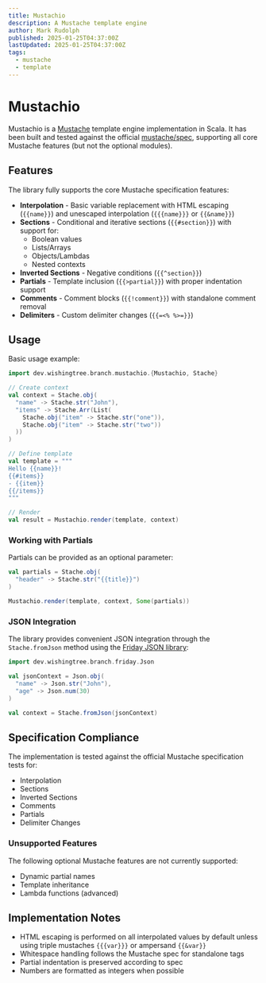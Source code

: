 ```yaml
---
title: Mustachio
description: A Mustache template engine
author: Mark Rudolph
published: 2025-01-25T04:37:00Z
lastUpdated: 2025-01-25T04:37:00Z
tags:
  - mustache
  - template
---
```


# Mustachio

Mustachio is a [Mustache](https://mustache.github.io) template engine implementation in Scala. It has been built and tested against the official [mustache/spec](https://github.com/mustache/spec), supporting all core Mustache features (but not the optional modules).

## Features

The library fully supports the core Mustache specification features:

- **Interpolation** - Basic variable replacement with HTML escaping (`{{name}}`) and unescaped interpolation (`{{{name}}}` or `{{&name}}`)
- **Sections** - Conditional and iterative sections (`{{#section}}`) with support for:
  - Boolean values
  - Lists/Arrays
  - Objects/Lambdas
  - Nested contexts
- **Inverted Sections** - Negative conditions (`{{^section}}`)
- **Partials** - Template inclusion (`{{>partial}}`) with proper indentation support
- **Comments** - Comment blocks (`{{!comment}}`) with standalone comment removal
- **Delimiters** - Custom delimiter changes (`{{=<% %>=}}`)

## Usage

Basic usage example:

```scala
import dev.wishingtree.branch.mustachio.{Mustachio, Stache}

// Create context
val context = Stache.obj(
  "name" -> Stache.str("John"),
  "items" -> Stache.Arr(List(
    Stache.obj("item" -> Stache.str("one")),
    Stache.obj("item" -> Stache.str("two"))
  ))
)

// Define template
val template = """
Hello {{name}}!
{{#items}}
- {{item}}
{{/items}}
"""

// Render
val result = Mustachio.render(template, context)
```

### Working with Partials

Partials can be provided as an optional parameter:

```scala
val partials = Stache.obj(
  "header" -> Stache.str("{{title}}")
)

Mustachio.render(template, context, Some(partials))
```

### JSON Integration

The library provides convenient JSON integration through the `Stache.fromJson` method using the [Friday JSON library](../friday/index.md):

```scala
import dev.wishingtree.branch.friday.Json

val jsonContext = Json.obj(
  "name" -> Json.str("John"),
  "age" -> Json.num(30)
)

val context = Stache.fromJson(jsonContext)
```

## Specification Compliance

The implementation is tested against the official Mustache specification tests for:

- Interpolation
- Sections
- Inverted Sections
- Comments
- Partials
- Delimiter Changes

### Unsupported Features

The following optional Mustache features are not currently supported:

- Dynamic partial names
- Template inheritance
- Lambda functions (advanced)

## Implementation Notes

- HTML escaping is performed on all interpolated values by default unless using triple mustaches `{{{var}}}` or ampersand `{{&var}}`
- Whitespace handling follows the Mustache spec for standalone tags
- Partial indentation is preserved according to spec
- Numbers are formatted as integers when possible
